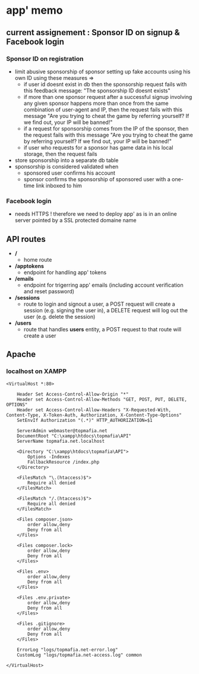 
# app' memo


## current assignement : Sponsor ID on signup & Facebook login

### Sponsor ID on registration

- limit abusive sponsorship of sponsor setting up fake accounts using his own ID using these measures => 
    * if user id doesnt exist in db then the sponsorship request fails with this feedback message: "The sponsorship ID doesnt exists"
    * if more than one sponsor request after a successful signup involving any given sponsor happens more than once from the same combination of user-agent and IP, then the request fails with this message "Are you trying to cheat the game by referring yourself? If we find out, your IP will be banned!"
    * if a request for sponsorship comes from the IP of the sponsor, then the request fails with this message "Are you trying to cheat the game by referring yourself? If we find out, your IP will be banned!"
    * if user who requests for a sponsor has game data in his local storage, then the request fails
- store sponsorship into a separate db table
- sponsorship is considered validated when
    * sponsored user confirms his account
    * sponsor confirms the sponsorship of sponsored user with a one-time link inboxed to him

### Facebook login

- needs HTTPS ! therefore we need to deploy app' as is in an online server pointed by a SSL protected domaine name


## API routes

- **/** 
    * home route
- **/apptokens** 
    * endpoint for handling app' tokens
- **/emails** 
    * endpoint for trigerring app' emails (including account verification and reset password)
- **/sessions** 
    * route to login and signout a user, a POST request will create a session (e.g. signing the user in), a DELETE request will log out the user (e.g. delete the session)
- **/users** 
    * route that handles **users** entity, a POST request to that route will create a user

## Apache

### localhost on XAMPP
```
<VirtualHost *:80>

    Header Set Access-Control-Allow-Origin "*"
    Header set Access-Control-Allow-Methods "GET, POST, PUT, DELETE, OPTIONS"
    Header set Access-Control-Allow-Headers "X-Requested-With, Content-Type, X-Token-Auth, Authorization, X-Content-Type-Options"
    SetEnvIf Authorization "(.*)" HTTP_AUTHORIZATION=$1

    ServerAdmin webmaster@topmafia.net
    DocumentRoot "C:\xampp\htdocs\topmafia\API"
    ServerName topmafia.net.localhost

    <Directory "C:\xampp\htdocs\topmafia\API">
        Options -Indexes
        FallbackResource /index.php
    </Directory>

    <FilesMatch "\.(htaccess)$">
        Require all denied
    </FilesMatch>

    <FilesMatch "/.(htaccess)$">
        Require all denied
    </FilesMatch>

    <Files composer.json>
        order allow,deny
        Deny from all
    </Files>

    <Files composer.lock>
        order allow,deny
        Deny from all
    </Files>

    <Files .env>
        order allow,deny
        Deny from all
    </Files>

    <Files .env.private>
        order allow,deny
        Deny from all
    </Files>

    <Files .gitignore>
        order allow,deny
        Deny from all
    </Files>

    ErrorLog "logs/topmafia.net-error.log"
    CustomLog "logs/topmafia.net-access.log" common

</VirtualHost>
```

